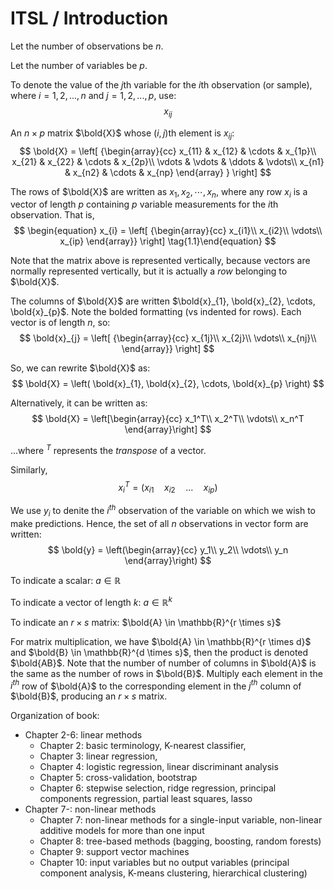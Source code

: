 # ITSL / Introduction

Let the number of observations be $n$.

Let the number of variables be $p$.

To denote the value of the $j$th variable for the $i$th observation (or sample), where $i = 1, 2, ..., n$ and $j = 1, 2, ..., p$, use:
$$
x_{ij}
$$

An $n \times p$ matrix $\bold{X}$ whose $(i,j)$th element is $x_{ij}$:
$$
\bold{X} = 
\left[ {\begin{array}{cc}
x_{11} & x_{12} & \cdots & x_{1p}\\
x_{21} & x_{22} & \cdots & x_{2p}\\
\vdots & \vdots & \ddots & \vdots\\
x_{n1} & x_{n2} & \cdots & x_{np}
\end{array} } \right]
$$

The rows of $\bold{X}$ are written as $x_{1}, x_{2}, \cdots, x_{n}$, where any row $x_{i}$ is a vector of length $p$ containing $p$ variable measurements for the $i$th observation. That is,
$$
\begin{equation}
x_{i} =
\left[ {\begin{array}{cc}
x_{i1}\\
x_{i2}\\
\vdots\\
x_{ip}
\end{array}} \right]
\tag{1.1}\end{equation}
$$

Note that the matrix above is represented vertically, because vectors are normally represented vertically, but it is actually a _row_ belonging to $\bold{X}$.

The columns of $\bold{X}$ are written $\bold{x}_{1}, \bold{x}_{2}, \cdots, \bold{x}_{p}$. Note the bolded formatting (vs indented for rows). Each vector is of length $n$, so:
$$
\bold{x}_{j} = 
\left[ {\begin{array}{cc}
x_{1j}\\
x_{2j}\\
\vdots\\
x_{nj}\\
\end{array}} \right]
$$

So, we can rewrite $\bold{X}$ as:
$$
\bold{X} =
\left(
\bold{x}_{1}, \bold{x}_{2}, \cdots, \bold{x}_{p}
\right)
$$

Alternatively, it can be written as:
$$
\bold{X} =
\left[\begin{array}{cc}
x_1^T\\
x_2^T\\
\vdots\\
x_n^T
\end{array}\right]
$$

...where $^T$ represents the _transpose_ of a vector.

Similarly,
$$
x_i^T =
\left(
x_{i1}\quad
x_{i2}\quad
...\quad
x_{ip}
\right)
$$

We use $y_i$ to denite the $i^{th}$ observation of the variable on which we wish to make predictions. Hence, the set of all $n$ observations in vector form are written:
$$
\bold{y} = 
\left(\begin{array}{cc}
y_1\\
y_2\\
\vdots\\
y_n
\end{array}\right)
$$

To indicate a scalar: $a \in \mathbb{R}$

To indicate a vector of length $k$: $a \in \mathbb{R}^k$

To indicate an $r \times s$ matrix: $\bold{A} \in \mathbb{R}^{r \times s}$

For matrix multiplication, we have $\bold{A} \in \mathbb{R}^{r \times d}$ and $\bold{B} \in \mathbb{R}^{d \times s}$, then the product is denoted $\bold{AB}$. Note that the number of number of columns in $\bold{A}$ is the same as the number of rows in $\bold{B}$. Multiply each element in the $i^{th}$ row of $\bold{A}$ to the corresponding element in the $j^{th}$ column of $\bold{B}$, producing an $r \times s$ matrix.

Organization of book:
- Chapter 2-6: linear methods
  - Chapter 2: basic terminology, K-nearest classifier,
  - Chapter 3: linear regression,
  - Chapter 4: logistic regression, linear discriminant analysis
  - Chapter 5: cross-validation, bootstrap
  - Chapter 6: stepwise selection, ridge regression, principal components regression, partial least squares, lasso
- Chapter 7-: non-linear methods
  - Chapter 7: non-linear methods for a single-input variable, non-linear additive models for more than one input
  - Chapter 8: tree-based methods (bagging, boosting, random forests)
  - Chapter 9: support vector machines
  - Chapter 10: input variables but no output variables (principal component analysis, K-means clustering, hierarchical clustering)
